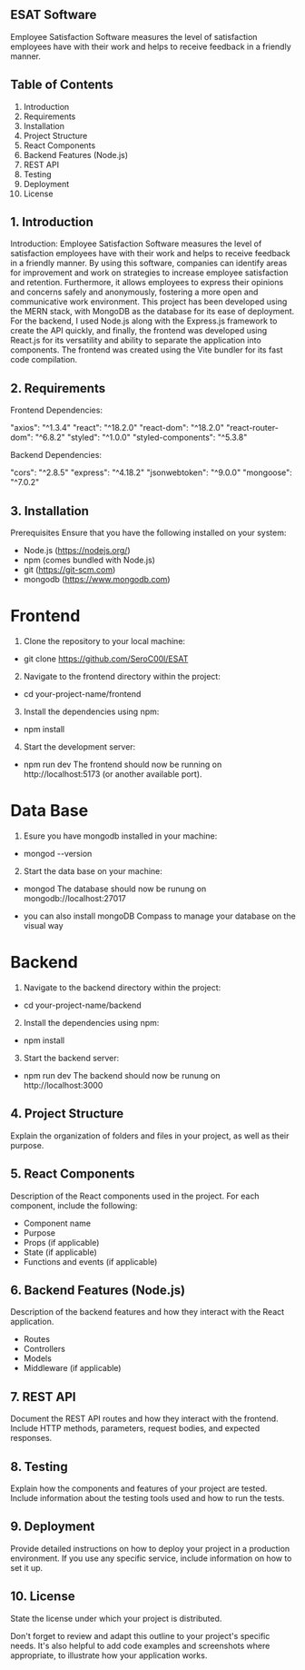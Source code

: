 ## ESAT Software

Employee Satisfaction Software measures the level of satisfaction employees have with their work and helps to receive feedback in a friendly manner.

## Table of Contents
1. Introduction
2. Requirements
3. Installation
4. Project Structure
5. React Components
6. Backend Features (Node.js)
7. REST API
8. Testing
9. Deployment
10. License

## 1. Introduction

Introduction: Employee Satisfaction Software measures the level of satisfaction employees have with their work and helps to receive feedback in a friendly manner. By using this software, companies can identify areas for improvement and work on strategies to increase employee satisfaction and retention. Furthermore, it allows employees to express their opinions and concerns safely and anonymously, fostering a more open and communicative work environment. This project has been developed using the MERN stack, with MongoDB as the database for its ease of deployment. For the backend, I used Node.js along with the Express.js framework to create the API quickly, and finally, the frontend was developed using React.js for its versatility and ability to separate the application into components. The frontend was created using the Vite bundler for its fast code compilation.

## 2. Requirements

Frontend Dependencies:

"axios": "^1.3.4"
"react": "^18.2.0"
"react-dom": "^18.2.0"
"react-router-dom": "^6.8.2"
"styled": "^1.0.0"
"styled-components": "^5.3.8"

Backend Dependencies:

"cors": "^2.8.5"
"express": "^4.18.2"
"jsonwebtoken": "^9.0.0"
"mongoose": "^7.0.2" 

## 3. Installation

Prerequisites
Ensure that you have the following installed on your system:

- Node.js (https://nodejs.org/)
- npm (comes bundled with Node.js)
- git (https://git-scm.com)
- mongodb (https://www.mongodb.com)

# Frontend

1. Clone the repository to your local machine:
  - git clone https://github.com/SeroC00l/ESAT
  
2. Navigate to the frontend directory within the project:
  - cd your-project-name/frontend
 
3. Install the dependencies using npm:
  - npm install

4. Start the development server:
  - npm run dev
The frontend should now be running on http://localhost:5173 (or another available port). 
 
# Data Base

1. Esure you have mongodb installed in your machine:
  - mongod --version

2. Start the data base on your machine:
  - mongod
 The database should now be runung on mongodb://localhost:27017
 
 * you can also install mongoDB Compass to manage your database on the visual way

# Backend

1. Navigate to the backend directory within the project:
 - cd your-project-name/backend

2. Install the dependencies using npm:
  - npm install
 
3. Start the backend server:
  - npm run dev
 The backend should now be runung on http://localhost:3000

## 4. Project Structure
Explain the organization of folders and files in your project, as well as their purpose.

## 5. React Components
Description of the React components used in the project. For each component, include the following:

- Component name
- Purpose
- Props (if applicable)
- State (if applicable)
- Functions and events (if applicable)

## 6. Backend Features (Node.js)
Description of the backend features and how they interact with the React application.

- Routes
- Controllers
- Models
- Middleware (if applicable)

## 7. REST API
Document the REST API routes and how they interact with the frontend. Include HTTP methods, parameters, request bodies, and expected responses.

## 8. Testing
Explain how the components and features of your project are tested. Include information about the testing tools used and how to run the tests.

## 9. Deployment
Provide detailed instructions on how to deploy your project in a production environment. If you use any specific service, include information on how to set it up.

## 10. License
State the license under which your project is distributed.

Don't forget to review and adapt this outline to your project's specific needs. It's also helpful to add code examples and screenshots where appropriate, to illustrate how your application works.
